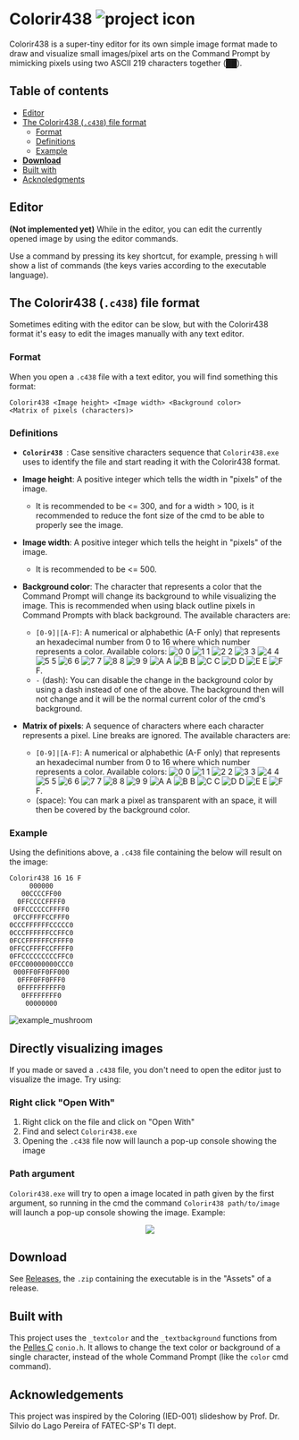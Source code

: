 # Colorir438 ![project icon](res/48x48.ico)
Colorir438 is a super-tiny editor for its own simple image format made to draw and visualize small images/pixel arts on the Command Prompt
by mimicking pixels using two ASCII 219 characters together (██).

## Table of contents
- [Editor](#editor)
- [The Colorir438 (``.c438``) file format](#the-Colorir438-c438-file-format)
  - [Format](#format)
  - [Definitions](#definitions)
  - [Example](#example)
- [**Download**](#download)
- [Built with](#built-with)
- [Acknoledgments](#acknowledgements)

## Editor
**(Not implemented yet)**
While in the editor, you can edit the currently opened image by using the editor commands. 

Use a command by pressing its key shortcut, for example, 
pressing ``h`` will show a list of commands (the keys varies according to the executable language).

## The Colorir438 (``.c438``) file format
Sometimes editing with the editor can be slow, but with the Colorir438 format it's easy to edit the images manually with any text editor.

### Format
When you open a ``.c438`` file with a text editor, you will find something this format:
```
Colorir438 <Image height> <Image width> <Background color>
<Matrix of pixels (characters)>
```
### Definitions
- **``Colorir438 ``**: Case sensitive characters sequence that ``Colorir438.exe`` uses to identify the file 
and start reading it with the Colorir438 format.
- **Image height**: A positive integer which tells the width in "pixels" of the image. 
  - It is recommended to be <= 300, and
for a width > 100, is it recommended to reduce the font size of the cmd to be able to properly see the image.
- **Image width**: A positive integer which tells the height in "pixels" of the image. 
  - It is recommended to be <= 500.
- **Background color**: The character that represents a color that the Command Prompt will change its background to while visualizing the image.
This is recommended when using black outline pixels in Command Prompts with black background. The available characters are:
  - ``[0-9]|[A-F]``: A numerical or alphabethic (A-F only) that represents an hexadecimal number from 0 to 16 where which number represents a color.
  Available colors: 
  ![0](https://placehold.it/10/000000/?text=+) 0 
  ![1](https://placehold.it/10/0000ff/?text=+) 1 
  ![2](https://placehold.it/10/008000/?text=+) 2 
  ![3](https://placehold.it/10/008080/?text=+) 3 
  ![4](https://placehold.it/10/800000/?text=+) 4 
  ![5](https://placehold.it/10/800080/?text=+) 5 
  ![6](https://placehold.it/10/808000/?text=+) 6 
  ![7](https://placehold.it/10/c0c0c0/?text=+) 7 
  ![8](https://placehold.it/10/808080/?text=+) 8 
  ![9](https://placehold.it/10/0000ff/?text=+) 9 
  ![A](https://placehold.it/10/00ff00/?text=+) A 
  ![B](https://placehold.it/10/00ffff/?text=+) B 
  ![C](https://placehold.it/10/ff0000/?text=+) C 
  ![D](https://placehold.it/10/ff00ff/?text=+) D 
  ![E](https://placehold.it/10/ffff00/?text=+) E 
  ![F](https://placehold.it/10/ffffff/?text=+) F.
  - ``-`` (dash): You can disable the change in the background color by using a dash instead of one of the above. 
  The background then will not change and it will be the normal current color of the cmd's background.

- **Matrix of pixels**: A sequence of characters where each character represents a pixel. Line breaks are ignored. 
 The available characters are: 
  - ``[0-9]|[A-F]``: A numerical or alphabethic (A-F only) that represents an hexadecimal number from 0 to 16 where which number represents a color.
  Available colors: 
  ![0](https://placehold.it/10/000000/?text=+) 0 
  ![1](https://placehold.it/10/0000ff/?text=+) 1 
  ![2](https://placehold.it/10/008000/?text=+) 2 
  ![3](https://placehold.it/10/008080/?text=+) 3 
  ![4](https://placehold.it/10/800000/?text=+) 4 
  ![5](https://placehold.it/10/800080/?text=+) 5 
  ![6](https://placehold.it/10/808000/?text=+) 6 
  ![7](https://placehold.it/10/c0c0c0/?text=+) 7
  ![8](https://placehold.it/10/808080/?text=+) 8 
  ![9](https://placehold.it/10/0000ff/?text=+) 9 
  ![A](https://placehold.it/10/00ff00/?text=+) A 
  ![B](https://placehold.it/10/00ffff/?text=+) B 
  ![C](https://placehold.it/10/ff0000/?text=+) C 
  ![D](https://placehold.it/10/ff00ff/?text=+) D 
  ![E](https://placehold.it/10/ffff00/?text=+) E 
  ![F](https://placehold.it/10/ffffff/?text=+) F.
  - (space): You can mark a pixel as transparent with an space, it will then be covered by the background color. 
 ### Example
 Using the definitions above, a ``.c438`` file containing the below will result on the image:
```
Colorir438 16 16 F
     000000     
   00CCCCFF00   
  0FFCCCCFFFF0  
 0FFCCCCCCFFFF0 
 0FCCFFFFCCFFF0 
0CCCFFFFFFCCCCC0
0CCCFFFFFFCCFFC0
0FCCFFFFFFCFFFF0
0FFCCFFFFCCFFFF0
0FFCCCCCCCCCFFC0
0FCC00000000CCC0
 000FF0FF0FF000 
  0FFF0FF0FFF0  
  0FFFFFFFFFF0  
   0FFFFFFFF0   
    00000000    
```
![example_mushroom](https://user-images.githubusercontent.com/44736064/62418620-e1457380-b643-11e9-8f76-51228e9c8687.png)

## Directly visualizing images
If you made or saved a ``.c438`` file, you don't need to open the editor just to visualize the image. Try using:
### Right click "Open With"
  1. Right click on the file and click on "Open With"
  2. Find and select ``Colorir438.exe``
  3. Opening the ``.c438`` file now will launch a pop-up console showing the image
### Path argument
``Colorir438.exe`` will try to open a image located in path given by the first argument, 
so running in the cmd the command ``Colorir438 path/to/image`` will launch a pop-up console showing the image. Example:

<p align="center">
  <img src="https://user-images.githubusercontent.com/44736064/62417338-5a809e80-b623-11e9-8770-087b8ce7771d.gif">
</p>

## Download
See [Releases](https://github.com/g-otn/Colorir438/releases/), the ``.zip`` containing the executable is in the "Assets" of a release.

## Built with
This project uses the ``_textcolor`` and the ``_textbackground`` functions from the [Pelles C](https://www.pellesc.de/index.php?page=overview) ``conio.h``.
It allows to change the text color or background of a single character, instead of the whole Command Prompt (like the ``color`` cmd command).

## Acknowledgements
This project was inspired by the Coloring (IED-001) slideshow by Prof. Dr. Silvio do Lago Pereira of FATEC-SP's TI dept.
